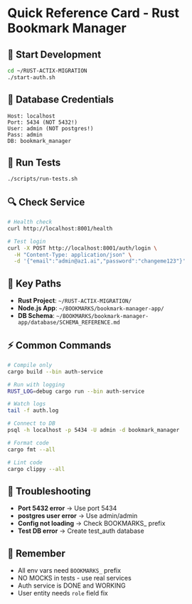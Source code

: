 # Quick Reference Card - Rust Bookmark Manager

## 🚀 Start Development
```bash
cd ~/RUST-ACTIX-MIGRATION
./start-auth.sh
```

## 🔑 Database Credentials
```
Host: localhost
Port: 5434 (NOT 5432!)
User: admin (NOT postgres!)
Pass: admin
DB: bookmark_manager
```

## 🧪 Run Tests
```bash
./scripts/run-tests.sh
```

## 🔍 Check Service
```bash
# Health check
curl http://localhost:8001/health

# Test login
curl -X POST http://localhost:8001/auth/login \
  -H "Content-Type: application/json" \
  -d '{"email":"admin@az1.ai","password":"changeme123"}'
```

## 📁 Key Paths
- **Rust Project**: `~/RUST-ACTIX-MIGRATION/`
- **Node.js App**: `~/BOOKMARKS/bookmark-manager-app/`
- **DB Schema**: `~/BOOKMARKS/bookmark-manager-app/database/SCHEMA_REFERENCE.md`

## ⚡ Common Commands
```bash
# Compile only
cargo build --bin auth-service

# Run with logging
RUST_LOG=debug cargo run --bin auth-service

# Watch logs
tail -f auth.log

# Connect to DB
psql -h localhost -p 5434 -U admin -d bookmark_manager

# Format code
cargo fmt --all

# Lint code
cargo clippy --all
```

## 🐛 Troubleshooting
- **Port 5432 error** → Use port 5434
- **postgres user error** → Use admin/admin
- **Config not loading** → Check BOOKMARKS_ prefix
- **Test DB error** → Create test_auth database

## 📝 Remember
- All env vars need `BOOKMARKS_` prefix
- NO MOCKS in tests - use real services
- Auth service is DONE and WORKING
- User entity needs `role` field fix